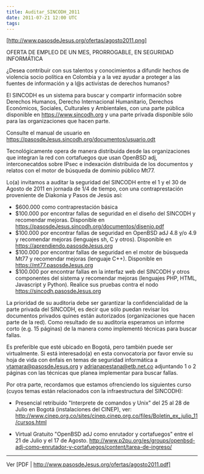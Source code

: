 ```yaml
---
title: Auditar_SINCODH_2011
date: 2011-07-21 12:00 UTC
tags:
---
```

[http://www.pasosdeJesus.org/ofertas/agosto2011.png]


OFERTA DE EMPLEO DE UN MES, PRORROGABLE, EN SEGURIDAD INFORMÁTICA

¿Desea contribuir con sus talentos y conocimientos a difundir hechos
de violencia socio política en Colombia y a la vez ayudar a proteger
a las fuentes de información y a l@s activistas de derechos humanos?

El SINCODH es un sistema para buscar y compartir información sobre
Derechos Humanos, Derecho Internacional Humanitario, Derechos
Económicos, Sociales, Culturales y Ambientales, con una parte pública
disponible en https://www.sincodh.org y una parte privada disponible
sólo para las organizaciones que hacen parte.

Consulte el manual de usuario en
https://pasosdeJesus.sincodh.org/documentos/usuario.odt

Tecnológicamente opera de manera distribuida desde las organizaciones
que integran la red con cortafuegos que usan OpenBSD adj, interconecatdos
sobre IPsec e indexación distribuida de los documentos y relatos con el
motor de búsqueda de dominio público Mt77.

Lo(a) invitamos a auditar la seguridad del SINCODH entre el 1 y el 30 de
Agosto de 2011 en jornada de 1/4 de tiempo, con una contraprestación
proveniente de Diakonia y Pasos de Jesús así:

* $600.000 como contraprestación básica
* $100.000 por encontrar fallas de seguridad en el diseño del SINCODH y recomendar mejoras.  Disponible en  https://pasosdeJesus.sincodh.org/documentos/disenio.pdf
* $100.000 por encontrar fallas de seguridad en OpenBSD adJ 4.8 y/o 4.9  y recomendar mejoras (lenguajes sh, C y otros). Disponible en   https://aprendiendo.pasosdeJesus.org
* $100.000 por encontrar fallas de seguridad en el motor de búsqueda  Mt77 y recomendar mejoras (lenguaje C++). Disponible en  https://mt77.pasosdeJesus.org
* $100.000 por encontrar fallas en la interfaz web del SINCODH y otros  componentes del sistema y recomendar mejoras (lenguajes PHP, HTML,  Javascript y Python). Realice sus pruebas contra el nodo     https://sincodh.pasosdeJesus.org

La prioridad de su auditoria debe ser garantizar la confidencialidad de
la parte privada del SINCODH, es decir que sólo puedan revisar los
documentos privados quines están autorizados (organizaciones que hacen
parte de la red). Como resultado de su auditoria esperamos un informe
corto (e.g. 15 páginas) de la manera como implementó técnicas para
buscar fallas.

Es preferible que esté ubicado en Bogotá, pero también puede ser
virtualmente.  Si está interesado(a) en esta convocatoria por favor
envíe su hoja de vida con énfais en temas de seguridad informática a
vtamara@pasosdeJesus.org y adrianapestana@etb.net.co adjuntando 1 o 2   
páginas con las técnicas que planea implementar para buscar fallas. 


Por otra parte, recordamos que estamos ofrenciendo los siguientes curso
(cuyos temas están relacionados con la infraestructura del SINCODH):   

* Presencial retribuido "Interprete de comandos y Unix" del 25 al 28 de   Julio en Bogotá (instalaciones del CINEP), ver: http://www.cinep.org.co/sites/cinep.cinep.org.co/files/Boletin_ex_julio_11/cursos.html

* Virtual Gratuito "OpenBSD adJ como enrutador y cortafuegos" entre el 21 de Julio y el 17 de Agosto. http://www.p2pu.org/es/groups/openbsd-adj-como-enrutador-y-cortafuegos/content/tarea-de-ingreso/


----
Ver 
[PDF | http://www.pasosdeJesus.org/ofertas/agosto2011.pdf]
